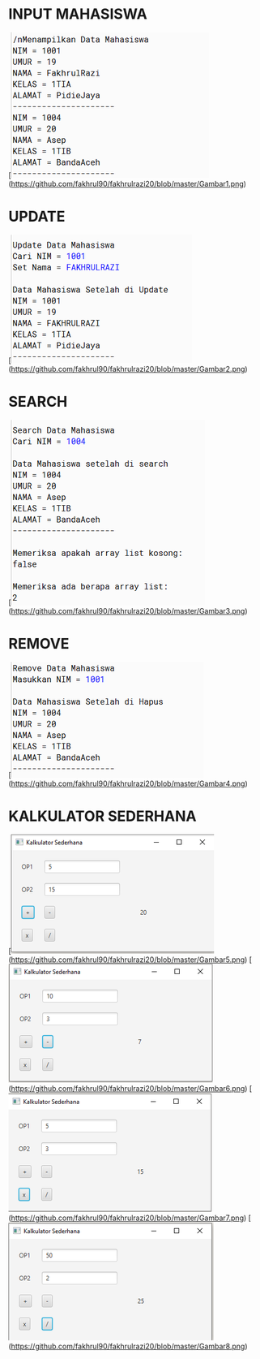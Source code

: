 # INPUT MAHASISWA
[![N|Solid](https://github.com/fakhrul90/fakhrulrazi20/blob/master/Gambar1.png)(https://github.com/fakhrul90/fakhrulrazi20/blob/master/Gambar1.png)
# UPDATE
[![N|Solid](https://github.com/fakhrul90/fakhrulrazi20/blob/master/Gambar2.png)(https://github.com/fakhrul90/fakhrulrazi20/blob/master/Gambar2.png)
# SEARCH
[![N|Solid](https://github.com/fakhrul90/fakhrulrazi20/blob/master/Gambar3.png)(https://github.com/fakhrul90/fakhrulrazi20/blob/master/Gambar3.png)
# REMOVE
[![N|Solid](https://github.com/fakhrul90/fakhrulrazi20/blob/master/Gambar4.png)(https://github.com/fakhrul90/fakhrulrazi20/blob/master/Gambar4.png)
# KALKULATOR SEDERHANA
[![N|Solid](https://github.com/fakhrul90/fakhrulrazi20/blob/master/Gambar5.png)(https://github.com/fakhrul90/fakhrulrazi20/blob/master/Gambar5.png)
[![N|Solid](https://github.com/fakhrul90/fakhrulrazi20/blob/master/Gambar6.png)(https://github.com/fakhrul90/fakhrulrazi20/blob/master/Gambar6.png)
[![N|Solid](https://github.com/fakhrul90/fakhrulrazi20/blob/master/Gambar7.png)(https://github.com/fakhrul90/fakhrulrazi20/blob/master/Gambar7.png)
[![N|Solid](https://github.com/fakhrul90/fakhrulrazi20/blob/master/Gambar8.png)(https://github.com/fakhrul90/fakhrulrazi20/blob/master/Gambar8.png)